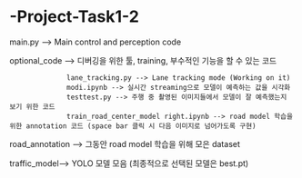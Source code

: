 # -Project-Task1-2

main.py --> Main control and perception code

optional_code --> 디버깅을 위한 툴, training, 부수적인 기능을 할 수 있는 코드

                  lane_tracking.py --> Lane tracking mode (Working on it)
                  modi.ipynb --> 실시간 streaming으로 모델이 예측하는 값을 시각화
                  testtest.py --> 주행 중 촬영된 이미지들에서 모델이 잘 예측했는지 보기 위한 코드
                  train_road_center_model right.ipynb --> road model 학습을 위한 annotation 코드 (space bar 클릭 시 다음 이미지로 넘어가도록 구현)

road_annotation --> 그동안 road model 학습을 위해 모은 dataset


traffic_model--> YOLO 모델 모음 (최종적으로 선택된 모델은 best.pt)
                  
